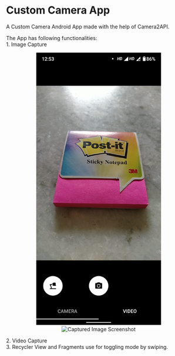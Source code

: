 # Custom Camera App
A Custom Camera Android App made with the help of Camera2API.

The App has following functionalities: <br />
    1. Image Capture <br />
    <p align="center">
        <img src="Images/Camera.png" width="340" title="Camera App Interface Screenshot">
        <img src="Images/CapturedImage" width="340" title="Captured Image Screenshot">
    </p>
    2. Video Capture <br />
    3. Recycler View and Fragments use for toggling mode by swiping. <br />
    
